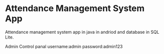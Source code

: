 # Attendance Management System App
Attendance management system app in java in andriod and database in SQL Lite.

Admin Control panal
username:admin
password:admin123
